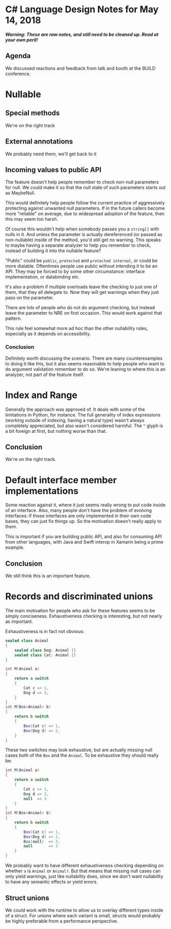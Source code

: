 ﻿# C# Language Design Notes for May 14, 2018

***Warning: These are raw notes, and still need to be cleaned up. Read at your own peril!***

## Agenda

We discussed reactions and feedback from talk and booth at the BUILD conference.


# Nullable

## Special methods

We're on the right track

## External annotations

We probably need them, we'll get back to it

## Incoming values to public API

The feature doesn't help people remember to check non-null parameters for null. We could make it so that the null state of such parameters starts out as MaybeNull.

This would definitely help people follow the current practice of aggressively protecting against unwanted null parameters. If in the future callers become more "reliable" on average, due to widespread adoption of the feature, then this may seem too harsh.

Of course this wouldn't help when somebody passes you a `string[]` with nulls in it. And unless the parameter is actually dereferenced (or passed as non-nullable) inside of the method, you'd still get no warning. This speaks to maybe having a separate analyzer to help you remember to check, instead of building it into the nullable feature?

"Public" could be `public`, `protected` and `protected internal`, or could be more dialable. Oftentimes people use public without intending it to be an API. They may be forced to by some other circumstance: interface implementation, or databinding etc.

It's also a problem if multiple overloads leave the checking to just one of them, that they all delegate to. Now they will get warnings when they just pass on the parameter. 

There are lots of people who do not do argument checking, but instead leave the parameter to NRE on first occasion. This would work against that pattern.

This rule feel somewhat more ad hoc than the other nullability rules, especially as it depends on accessibility.

### Conclusion

Definitely worth discussing the scenario. There are many counterexamples to doing it like this, but it also seems reasonable to help people who want to do argument validation remember to do so. We're leaning to where this is an analyzer, not part of the feature itself.


# Index and Range

Generally the approach was approved of. It deals with some of the limitations in Python, for instance. The full generality of index expressions (working outside of indexing, having a natural type) wasn't always completely appreciated, but also wasn't considered harmful. The `^` glyph is a bit foreign at first, but nothing worse than that.

## Conclusion

We're on the right track.


# Default interface member implementations

Some reaction against it, where it just seems really wrong to put code inside of an interface. Also, many people don't have the problem of evolving interfaces: if those interfaces are only implemented in their own code bases, they can just fix things up. So the motivation doesn't really apply to them.

This is important if you are building public API, and also for consuming API from other languages, with Java and Swift interop in Xamarin being a prime example.

## Conclusion

We still think this is an important feature.


# Records and discriminated unions

The main motivation for people who ask for these features seems to be simply conciseness. Exhaustiveness checking is interesting, but not nearly as important.

Exhaustiveness is in fact not obvious:

``` c#
sealed class Animal
{
    sealed class Dog: Animal {}
    sealed class Cat: Animal {}
}

int M(Animal a)
{
    return a switch 
    {
        Cat c => 1,
        Dog d => 2,
    }
}
int M(Box<Animal> b)
{
    return b switch 
    {
        Box(Cat c) => 1,
        Box(Dog d) => 2,
    }
}
```
These two switches may look exhaustive, but are actually missing null cases both of the `Box` and the `Animal`. To be exhaustive they should really be:

``` c#
int M(Animal a)
{
    return a switch 
    {
        Cat c => 1,
        Dog d => 2,
        null  => 3
    }
}
int M(Box<Animal> b)
{
    return b switch 
    {
        Box(Cat c) => 1,
        Box(Dog d) => 2,
        Box(null)  => 3,
        null       => 3
    }
}
```

We probably want to have different exhaustiveness checking depending on whether `a` is `Animal` or `Animal?`. But that means that missing null cases can only yield warnings, just like nullability does, since we don't want nullability to have any semantic effects or yield errors.


## Struct unions

We could work with the runtime to allow us to overlay different types inside of a struct. For unions where each variant is small, structs would probably be highly preferable from a performance perspective.
